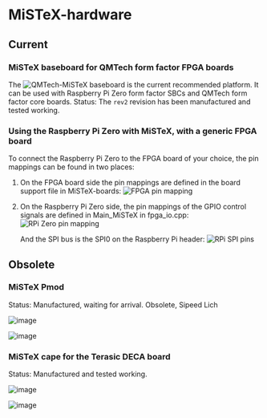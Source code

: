 # MiSTeX-hardware

## Current
### MiSTeX baseboard for QMTech form factor FPGA boards
The ![QMTech-MiSTeX](https://github.com/MiSTeX-devel/MiSTeX-hardware/tree/main/QMTech-MiSTeX)
baseboard is the current recommended platform. It can be used with Raspberry Pi Zero
form factor SBCs and QMTech form factor core boards.
Status: The `rev2` revision has been manufactured and tested working.

### Using the Raspberry Pi Zero with MiSTeX, with a generic FPGA board
To connect the Raspberry Pi Zero to the FPGA board of your choice,
the pin mappings can be found in two places:
1. On the FPGA board side the pin mappings are defined in the board support file in MiSTeX-boards:
   ![FPGA pin mapping](https://user-images.githubusercontent.com/148607/277517494-eea3227b-9b3b-425d-9ee6-c806567e1ec3.png)
2. On the Raspberry Pi Zero side, the pin mappings of the GPIO control signals are defined in Main_MiSTeX in fpga_io.cpp:
   ![RPi Zero pin mapping](https://user-images.githubusercontent.com/148607/277518229-199cf3d3-1ec9-4b59-a263-b62d0fe51ac1.png)
   
   And the SPI bus is the SPI0 on the Raspberry Pi header:
   ![RPi SPI pins](https://user-images.githubusercontent.com/148607/280917900-2e73a808-b7a4-495d-a1b5-7b27b0a97bc1.png)

## Obsolete
### MiSTeX Pmod
Status: Manufactured, waiting for arrival. Obsolete, Sipeed Lich

![image](https://user-images.githubusercontent.com/148607/231954815-cf86b118-08cb-40bb-a646-8fff4d7f693a.png)

![image](https://user-images.githubusercontent.com/148607/232922043-c58138c2-cd65-49cd-bb5b-cd18d380f105.png)

### MiSTeX cape for the Terasic DECA board
Status: Manufactured and tested working.

![image](https://user-images.githubusercontent.com/148607/222578200-f00b5eb2-d352-4595-b834-59ee57191b28.png)

![image](https://user-images.githubusercontent.com/148607/231960472-29968781-754c-4d0a-a33a-23db4b70e573.png)
